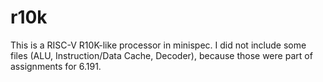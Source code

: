 # r10k
This is a RISC-V R10K-like processor in minispec. I did not include some files (ALU, Instruction/Data Cache, Decoder), because those were part of assignments for 6.191.
